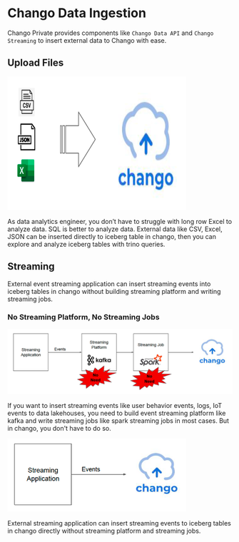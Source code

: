 # Chango Data Ingestion

Chango Private provides components like `Chango Data API` and `Chango Streaming` to insert external data to Chango with ease.


## Upload Files


<img width="400" height="300" src="../../images/chango-ingestion.png" />


As data analytics engineer, you don’t have to struggle with long row Excel to analyze data. SQL is better to analyze data. 
External data like CSV, Excel, JSON can be inserted directly to iceberg table in chango, 
then you can explore and analyze iceberg tables with trino queries.




## Streaming


External event streaming application can insert streaming events into iceberg tables in chango without building streaming platform and writing streaming jobs.


### No Streaming Platform, No Streaming Jobs

<img width="700" src="../../images/chango-streaming.png" />

If you want to insert streaming events like user behavior events, logs, IoT events to data lakehouses, you need to build event streaming platform like kafka
and write streaming jobs like spark streaming jobs in most cases. But in chango, you don't have to do so.

<img width="400" src="../../images/chango-streaming2.png" />

External streaming application can insert streaming events to iceberg tables in chango directly without streaming platform and streaming jobs.

